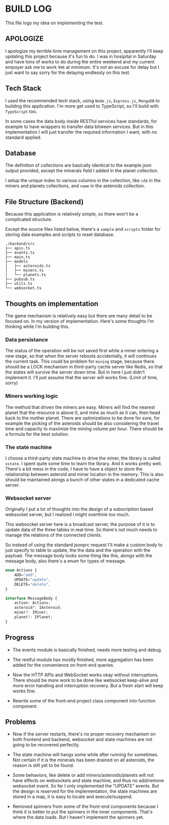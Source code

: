 # BUILD LOG

This file logs my idea on implementing the test.

## APOLOGIZE

I apologize my terrible time management on this project, apparently I'll keep updating this project because it's fun to do. I was in hosipital in Saturday and have tons of works to do during the entire weekend and my current empoyer ask me to work `996` at minimum. It's not an excuse for delay but I just want to say sorry for the delaying endlessly on this test.

## Tech Stack

I used the recommended tech stack, using `Node.js`, `Express.js`, `MongoDB` to building this application. I'm more get used to TypeScript, so I'll build with `TypeScript` too.

In some cases the data body inside RESTful services have standards, for example to have wrappers to transfer data bitween services. But in this implementation I will just transfer the required information I want, with no standard applied.

## Database

The definition of collections are basically identical to the example json output provided, except the minerals field I added in the planet collection.

I setup the unique index to various columns in the collection, like `id`s in the miners and planets collections, and `name` in the asteroids collection.

## File Structure (Backend)

Because this application is relatively simple, so there won't be a complicated structure.

Except the source files listed below, there's a `sample` and `scripts` folder for storing data examples and scripts to reset database.

```Text
./backend/src
├── apis.ts
├── events.ts
├── main.ts
├── models
│   ├── asteroids.ts
│   ├── miners.ts
│   └── planets.ts
├── pubsub.ts
├── utils.ts
└── websocket.ts
```

## Thoughts on implementation

The game mechanism is relatively easy but there are many detail to be focused on. In my version of implementation. Here's some thoughts I'm thinking while I'm building this.

### Data persistance

The status of the operation will be not saved first while a miner entering a new stage, so that when the server reboots accidentally, it will continues the current task. This could be problem for `mining` stage, because there should be a LOCK mechanism in third-party cache server like Redis, so that the states will survive the server down time. But in here I just didn't implement it. I'll just assume that the server will works fine. (Limit of time, sorry)

### Miners working logic

The method that driven the miners are easy. Miners will find the nearest planet that the resource is above 0, and mine as much as it can, then head back to the mother planet. There are optimizations to be done for sure, for example the picking of the asteroids should be also considering the travel time and capacity to maximize the mining volume per hour. There should be a formula for the best solution.

### The state machine

I choose a third-party state machine to drive the miner, the library is called `xstate`. I spent quite some time to learn the library. And it works pretty well. There's a bit mess in the code, I have to have a object to store the relationship between asteroid and miner location in the memory. This is also should be maintained alongs a bunch of other states in a dedicated cache server.

### Websocket server

Originally I put a lot of thoughts into the design of a subscription based websocket server, but I realized I might overthink too much.

This websocket server here is a broadcast server, the purpose of it is to update data of the three tables in real time. So there's not much needs to manage the relations of the connected clients.

So instead of using the standard jsonprc request I'll make a custom body to just specify to table to update, the the data and the operation with the payload. The message body looks some thing like this, alongs with the message body, also there's a enum for types of message.

```TypeScript
enum Actions {
	ADD="add",
	UPDATE="update",
	DELETE="delete",
}

interface MessageBody {
	action: Actions;
	asteroid?: IAsteroid;
	miner?: IMiner;
	planet?: IPlanet;
}
```

## Progress

- The events module is basically finished, needs more testing and debug.

- The restful module has mostly finished, more aggregation has been added for the convenience on front-end queries.

- Now the HTTP APIs and WebSocket works okay without interruptions. There should be more work to be done like websocket keep-alive and more error handling and interruption recovery. But a fresh start will keep works fine.

- Rewrite some of the front-end project class component into function component.

## Problems

- Now if the server restarts, there's no proper recovery mechanism on both frontend and backend, websocket and state machines are not going to be recovered perfectly.

- The state machine will hangs some while after running for sometimes. Not certain if it is the minerals has been drained on all asteroids, the reason is still yet to be found.

- Some behaviors, like delete or add miners/asteroids/planets will not have effects on websockets and state machine, and thus no add/remove websocket event. So far I only implemented the "UPDATE" events. But the design is reserved for the implementation, the state machines are stored in a map, it is easy to locate and execute/suspend.

- Removed spinners from some of the front-end components because I think it is better to put the spinners in the inner components. That's where the data loads. But I haven't implement the spinners yet.
